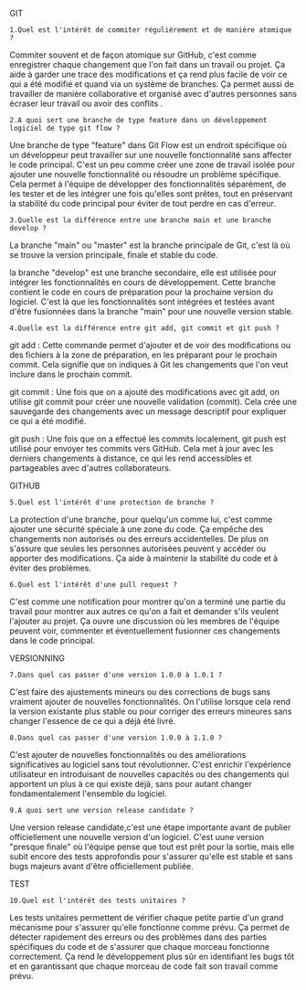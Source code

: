 GIT
   
    1.Quel est l'intérêt de commiter régulièrement et de manière atomique ?

Commiter souvent et de façon atomique sur GitHub, c'est comme enregistrer chaque  changement que l'on fait dans un travail ou projet. Ça aide à garder une trace des modifications et ça rend plus facile de voir ce qui a été modifié et quand via un système de branches. Ça permet aussi de travailler de manière collaborative et organisé avec d'autres personnes sans écraser leur travail ou avoir des conflits . 


    2.A quoi sert une branche de type feature dans un développement logiciel de type git flow ?

Une branche de type "feature" dans Git Flow est un endroit spécifique où un développeur peut travailler sur une nouvelle fonctionnalité sans affecter le code principal. C'est un peu comme créer une zone de travail isolée pour ajouter une nouvelle fonctionnalité ou résoudre un problème spécifique. Cela permet à l'équipe de développer des fonctionnalités séparément, de les tester et de les intégrer une fois qu'elles sont prêtes, tout en préservant la stabilité du code principal pour éviter de tout perdre en cas d'erreur.


    3.Quelle est la différence entre une branche main et une branche develop ?

La branche "main" ou "master" est la branche principale de Git, c'est là où se trouve la version principale, finale et stable du code. 

la branche "develop" est une branche secondaire, elle est utilisée pour intégrer les fonctionnalités en cours de développement. Cette branche contient le code en cours de préparation pour la prochaine version du logiciel. C'est là que les fonctionnalités sont intégrées et testées avant d'être fusionnées dans la branche "main" pour une nouvelle version stable.


    4.Quelle est la différence entre git add, git commit et git push ?

git add : Cette commande permet d'ajouter et de voir des modifications ou des fichiers à la zone de préparation, en les préparant pour le prochain commit. Cela signifie que on indiques à Git les changements que l'on veut inclure dans le prochain commit.

git commit : Une fois que on a ajouté des modifications avec git add, on utilise git commit pour créer une nouvelle validation (commit). Cela crée une sauvegarde des changements avec un message descriptif pour expliquer ce qui a été modifié.

git push : Une fois que on a effectué les commits localement, git push est utilisé pour envoyer tes commits vers GitHub. Cela met à jour avec les derniers changements à distance, ce qui les rend accessibles et partageables avec d'autres collaborateurs.


GITHUB


    5.Quel est l'intérêt d'une protection de branche ?

La protection d'une branche, pour quelqu'un comme lui, c'est comme ajouter une sécurité spéciale à une zone du code. Ça empêche des changements non autorisés ou des erreurs accidentelles. De plus on s'assure que seules les personnes autorisées peuvent y accéder ou apporter des modifications. Ça aide à maintenir la stabilité du code et à éviter des problèmes.


    6.Quel est l'intérêt d'une pull request ?

C'est comme une notification pour montrer qu'on a terminé une partie du travail pour montrer aux autres ce qu'on a fait et demander s'ils veulent l'ajouter au projet. 
Ça ouvre une discussion où les membres de l'équipe peuvent voir, commenter et éventuellement fusionner ces changements dans le code principal. 

VERSIONNING


    7.Dans quel cas passer d'une version 1.0.0 à 1.0.1 ?

C'est faire des ajustements mineurs ou des corrections de bugs sans vraiment ajouter de nouvelles fonctionnalités. On l'utilise lorsque cela rend la version existante plus stable ou pour corriger des erreurs mineures sans changer l'essence de ce qui a déjà été livré. 
   

    8.Dans quel cas passer d'une version 1.0.0 à 1.1.0 ?

C'est  ajouter de nouvelles fonctionnalités ou des améliorations significatives au logiciel sans tout révolutionner. C'est enrichir l'expérience utilisateur en introduisant de nouvelles capacités ou des changements qui apportent un plus à ce qui existe déjà, sans pour autant changer fondamentalement l'ensemble du logiciel.


    9.A quoi sert une version release candidate ?

Une version release candidate,c'est  une étape importante avant de publier officiellement une nouvelle version d'un logiciel. C'est uune version "presque finale" où l'équipe pense que tout est prêt pour la sortie, mais elle subit encore des tests approfondis pour s'assurer qu'elle est stable et sans bugs majeurs avant d'être officiellement publiée.


TEST

    10.Quel est l'intérêt des tests unitaires ?


Les tests unitaires permettent de vérifier chaque petite partie d'un grand mécanisme pour s'assurer qu'elle fonctionne comme prévu. Ça permet de détecter rapidement des erreurs ou des problèmes dans des parties spécifiques du code et de s'assurer que chaque morceau fonctionne correctement. Ça rend le développement plus sûr en identifiant les bugs tôt et en garantissant que chaque morceau de code fait son travail comme prévu.





